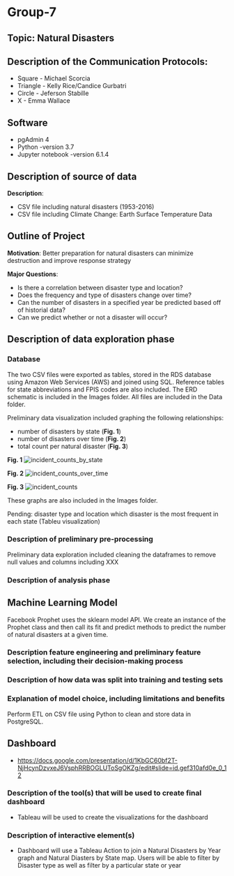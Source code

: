 # Group-7

## Topic: Natural Disasters

## Description of the Communication Protocols:

- Square - Michael Scorcia
- Triangle - Kelly Rice/Candice Gurbatri
- Circle - Jeferson Stabille
- X - Emma Wallace

## Software
- pgAdmin 4
- Python -version 3.7
- Jupyter notebook -version 6.1.4

## Description of source of data

**Description**:
* CSV file including natural disasters (1953-2016)
* CSV file including Climate Change: Earth Surface Temperature Data 

## Outline of Project

**Motivation**: 
Better preparation for natural disasters can minimize destruction and improve response strategy

**Major Questions**:
- Is there a correlation between disaster type and location?
- Does the frequency and type of disasters change over time?
- Can the number of disasters in a specified year be predicted based off of historial data? 
- Can we predict whether or not a disaster will occur?

## Description of data exploration phase

### Database
The two CSV files were exported as tables, stored in the RDS database using Amazon Web Services (AWS) and joined using SQL.
Reference tables for state abbreviations and FPIS codes are also included. The ERD schematic is included in the Images folder. All files are included in the Data folder.

Preliminary data visualization included graphing the following relationships:
* number of disasters by state (**Fig. 1**)
* number of disasters over time (**Fig. 2**)
* total count per natural disaster (**Fig. 3**)

**Fig. 1**
![incident_counts_by_state](https://user-images.githubusercontent.com/45336910/132601880-49945f70-8853-4f02-9cb6-5b4a41a6c1d3.png)

**Fig. 2**
![incident_counts_over_time](https://user-images.githubusercontent.com/45336910/132601919-6fa9ffdd-2335-49ce-ac28-1f8586b2fcdc.png)

**Fig. 3**
![incident_counts](https://user-images.githubusercontent.com/45336910/132602012-1f561a2a-1770-4ca8-a6e3-7af45dbc8c9f.png)

These graphs are also included in the Images folder.

Pending:
disaster type and location
which disaster is the most frequent in each state (Tableu visualization)


### Description of preliminary pre-processing 
Preliminary data exploration included cleaning the dataframes to remove null values and columns including XXX

### Description of analysis phase 


## Machine Learning Model

Facebook Prophet uses the sklearn model API. We create an instance of the Prophet class and then call its fit and predict methods to predict the number of natural disasters at a given time.

### Description feature engineering and preliminary feature selection, including their decision-making process

###  Description of how data was split into training and testing sets 

### Explanation of model choice, including limitations and benefits



Perform ETL on CSV file using Python to clean and store data in PostgreSQL.

## Dashboard
- https://docs.google.com/presentation/d/1KbGC60bf2T-NjHcynDzvxeJ6VsphRRBOGLUToSgOKZg/edit#slide=id.gef310afd0e_0_12

### Description of the tool(s) that will be used to create final dashboard
- Tableau will be used to create the visualizations for the dashboard

### Description of interactive element(s)
- Dashboard will use a Tableau Action to join a Natural Disasters by Year graph and Natural Diasters by State map. Users will be able to filter by Disaster type as well as filter by a particular state or year 
